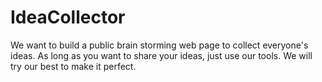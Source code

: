 # IdeaCollector
We want to build a public brain storming web page to collect everyone's ideas.
As long as you want to share your ideas, just use our tools.
We will try our best to make it perfect.
